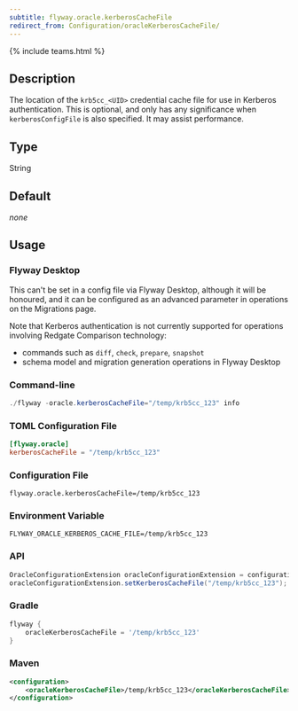 ```yaml
---
subtitle: flyway.oracle.kerberosCacheFile
redirect_from: Configuration/oracleKerberosCacheFile/
---
```


{% include teams.html %}

## Description

The location of the `krb5cc_<UID>` credential cache file for use in Kerberos authentication. This is optional,
and only has any significance when `kerberosConfigFile` is also specified. It may assist performance.

## Type

String

## Default

<i>none</i>

## Usage

### Flyway Desktop

This can't be set in a config file via Flyway Desktop, although it will be honoured, and it can be configured as an advanced parameter in operations on the Migrations page.

Note that Kerberos authentication is not currently supported for operations involving Redgate Comparison technology:

* commands such as `diff`, `check`, `prepare`, `snapshot`
* schema model and migration generation operations in Flyway Desktop

### Command-line

```powershell
./flyway -oracle.kerberosCacheFile="/temp/krb5cc_123" info
```

### TOML Configuration File

```toml
[flyway.oracle]
kerberosCacheFile = "/temp/krb5cc_123"
```

### Configuration File

```properties
flyway.oracle.kerberosCacheFile=/temp/krb5cc_123
```

### Environment Variable

```properties
FLYWAY_ORACLE_KERBEROS_CACHE_FILE=/temp/krb5cc_123
```

### API

```java
OracleConfigurationExtension oracleConfigurationExtension = configuration.getPluginRegister().getPlugin(OracleConfigurationExtension.class);
oracleConfigurationExtension.setKerberosCacheFile("/temp/krb5cc_123");
```

### Gradle

```groovy
flyway {
    oracleKerberosCacheFile = '/temp/krb5cc_123'
}
```

### Maven

```xml
<configuration>
    <oracleKerberosCacheFile>/temp/krb5cc_123</oracleKerberosCacheFile>
</configuration>
```
